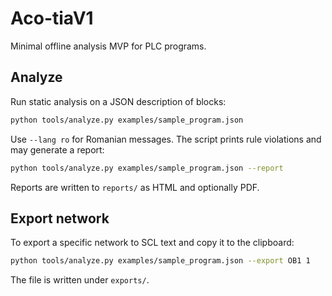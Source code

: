 # Aco-tiaV1

Minimal offline analysis MVP for PLC programs.

## Analyze

Run static analysis on a JSON description of blocks:

```bash
python tools/analyze.py examples/sample_program.json
```

Use `--lang ro` for Romanian messages. The script prints rule
violations and may generate a report:

```bash
python tools/analyze.py examples/sample_program.json --report
```

Reports are written to `reports/` as HTML and optionally PDF.

## Export network

To export a specific network to SCL text and copy it to the clipboard:

```bash
python tools/analyze.py examples/sample_program.json --export OB1 1
```

The file is written under `exports/`.
